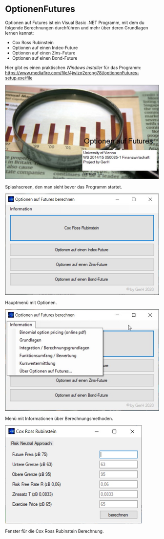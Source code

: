 # OptionenFutures
Optionen auf Futures ist ein Visual Basic .NET Programm, mit dem du folgende Berechnungen durchführen und mehr über deren Grundlagen lernen kannst:

 - Cox Ross Rubinstein
 - Optionen auf einen Index-Future
 - Optionen auf einen Zins-Future
 - Optionen auf einen Bond-Future

Hier gibt es einen praktischen *Windows Installer* für das Programm: https://www.mediafire.com/file/4jwlzq2ercpg78i/optionenFutures-setup.exe/file



![Splashscreen](screenshot/of-screenshot-1.jpg?raw=true "Splashscreen")

Splashscreen, den man sieht bevor das Programm startet.


![Hauptmenü](screenshot/of-screenshot-2.jpg?raw=true "Hauptmenü")

Hauptmenü mit Optionen.


![Informationen über Berechnungsmethoden](screenshot/of-screenshot-3.jpg?raw=true "Informationen über Berechnungsmethoden")

Menü mit Informationen über Berechnungsmethoden.


![Cox Ross Rubinstein Berechnung](screenshot/of-screenshot-4.jpg?raw=true "Cox Ross Rubinstein Berechnung")

Fenster für die Cox Ross Rubinstein Berechnung.


